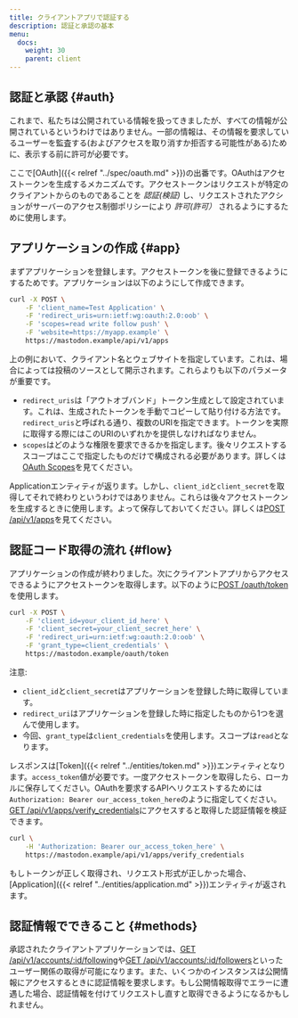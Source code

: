 ```yaml
---
title: クライアントアプリで認証する
description: 認証と承認の基本
menu:
  docs:
    weight: 30
    parent: client
---
```


## 認証と承認 {#auth}

これまで、私たちは公開されている情報を扱ってきましたが、すべての情報が公開されているというわけではありません。一部の情報は、その情報を要求しているユーザーを監査する(およびアクセスを取り消すか拒否する可能性がある)ために、表示する前に許可が必要です。

ここで[OAuth]({{< relref "../spec/oauth.md" >}})の出番です。OAuthはアクセストークンを生成するメカニズムです。アクセストークンはリクエストが特定のクライアントからのものであることを _認証(検証)_ し、リクエストされたアクションがサーバーのアクセス制御ポリシーにより _許可(許可）_ されるようにするために使用します。

## アプリケーションの作成 {#app}

まずアプリケーションを登録します。アクセストークンを後に登録できるようにするためです。アプリケーションは以下のようにして作成できます。

```bash
curl -X POST \
	-F 'client_name=Test Application' \
	-F 'redirect_uris=urn:ietf:wg:oauth:2.0:oob' \
	-F 'scopes=read write follow push' \
	-F 'website=https://myapp.example' \
	https://mastodon.example/api/v1/apps
```

上の例において、クライアント名とウェブサイトを指定しています。これは、場合によっては投稿のソースとして開示されます。これらよりも以下のパラメータが重要です。

* `redirect_uris`は「アウトオブバンド」トークン生成として設定されています。これは、生成されたトークンを手動でコピーして貼り付ける方法です。`redirect_uris`と呼ばれる通り、複数のURIを指定できます。トークンを実際に取得する際にはこのURIのいずれかを提供しなければなりません。
* `scopes`はどのような権限を要求できるかを指定します。後々リクエストするスコープはここで指定したものだけで構成される必要があります。詳しくは[OAuth Scopes](../api/oauth-scopes.md)を見てください。

Applicationエンティティが返ります。しかし、`client_id`と`client_secret`を取得してそれで終わりというわけではありません。これらは後々アクセストークンを生成するときに使用します。よって保存しておいてください。詳しくは[POST /api/v1/apps](../methods/apps/#create-an-application)を見てください。

## 認証コード取得の流れ {#flow}

アプリケーションの作成が終わりました。次にクライアントアプリからアクセスできるようにアクセストークンを取得します。以下のように[POST /oauth/token](../methods/apps/oauth.md#obtain-a-token)を使用します。

```bash
curl -X POST \
	-F 'client_id=your_client_id_here' \
	-F 'client_secret=your_client_secret_here' \
	-F 'redirect_uri=urn:ietf:wg:oauth:2.0:oob' \
	-F 'grant_type=client_credentials' \
	https://mastodon.example/oauth/token
```

注意:

* `client_id`と`client_secret`はアプリケーションを登録した時に取得しています。
* `redirect_uri`はアプリケーションを登録した時に指定したものから1つを選んで使用します。
* 今回、`grant_type`は`client_credentials`を使用します。スコープは`read`となります。

レスポンスは[Token]({{< relref "../entities/token.md" >}})エンティティとなります。`access_token`値が必要です。一度アクセストークンを取得したら、ローカルに保存してください。OAuthを要求するAPIへリクエストするためには`Authorization: Bearer our_access_token_here`のように指定してください。[GET /api/v1/apps/verify\_credentials](../methods/apps/#verify-your-app-works)にアクセスすると取得した認証情報を検証できます。

```bash
curl \
	-H 'Authorization: Bearer our_access_token_here' \
	https://mastodon.example/api/v1/apps/verify_credentials
```

もしトークンが正しく取得され、リクエスト形式が正しかった場合、[Application]({{< relref "../entities/application.md" >}})エンティティが返されます。

## 認証情報でできること {#methods}

承認されたクライアントアプリケーションでは、[GET /api/v1/accounts/:id/following](../methods/accounts/#following)や[GET /api/v1/accounts/:id/followers](../methods/accounts/#followers)といったユーザー関係の取得が可能になります。また、いくつかのインスタンスは公開情報にアクセスするときに認証情報を要求します。もし公開情報取得でエラーに遭遇した場合、認証情報を付けてリクエストし直すと取得できるようになるかもしれません。
